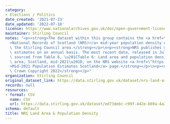 ```yaml
---
category:
- Elections / Politics
date_created: '2021-07-23'
date_updated: '2022-07-18'
license: https://www.nationalarchives.gov.uk/doc/open-government-licence/version/3/
maintainer: Stirling Council
notes: "<p><strong>The dataset within this group contains the <a href=\"https://www.nrscotland.gov.uk/\"\
  >National Records of Scotland (NRS)</a> mid-year population density estimates for\
  \ the Stirling Council area.</strong></p>\n<p><strong>NRS publishes mid-year population\
  \ estimates on an annual basis. The most recent data, released in July 2022, are\
  \ sourced from Table 6, \u201CTable 6: Land area and population density by administrative\
  \ area, Scotland, mid-2021\u201D, on the NRS website <a href=\"https://www.nrscotland.gov.uk/statistics-and-data/statistics/statistics-by-theme/population/population-estimates/mid-year-population-estimates/mid-2021\"\
  >Mid-2021 Population Estimates Scotland</a> page.</strong></p>\n<p><strong>\xA9\
  \ Crown Copyright 2022</strong></p>"
organization: Stirling Council
original_dataset_link: https://data.stirling.gov.uk/dataset/nrs-land-area-and-population-density
records: null
resources:
- format: CSV
  name: CSV
  url: https://data.stirling.gov.uk/dataset/ed73debc-c99f-442e-b69a-4a288235bf2f/resource/8d8e7c94-701e-4f38-9346-f5b0bf25d121/download/20220718-stirling-nrs-land-area-population-density-estimates-2000-to-2021.csv
schema: default
title: NRS Land Area & Population Density
---
```

